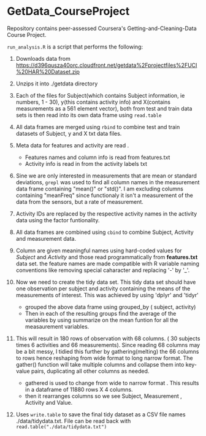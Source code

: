 GetData_CourseProject
=====================

Repository contains peer-assessed Coursera's Getting-and-Cleaning-Data Course Project.


`run_analysis.R` is a script that performs the following:

1. Downloads data from https://d396qusza40orc.cloudfront.net/getdata%2Fprojectfiles%2FUCI%20HAR%20Dataset.zip 
2. Unzips it into ./getdata directory
3. Each of the files for Subject(which contains Subject information, ie numbers, 1 - 30), y(this contains activity info)  and X(contains measurements as a 561 element vector), 
   both from test and train data sets is then read into its own data frame using `read.table`
4. All data frames are merged using `rbind` to combine test and train datasets  of Subject, y and X txt data files.
5. Meta data for features and activity are read .
    * Features names and column info is read from features.txt
    * Activity info is read in from the activity labels txt
6. Sine we are only interested in measurements that are mean or standard deviations, `grepl` was used to find all column names in the measurement data frame containing "mean()" or "std()". I am excluding columns containing "meanFreq" since functionaly it isn't a measurement of the data from the sensors, but a rate of measurement.
7. Activity IDs are replaced by the respective activity names in the activity data using the factor funtionality.
8. All data frames are combined using `cbind` to combine Subject, Activity and measurement data.
9. Column are given meaningful names using hard-coded values for *Subject* and *Activity* and those read programmatically from **features.txt** data set. the feature names are 
   made compatible with R variable naming conventions like removing special caharacter and replacing '-' by '_'. 
10. Now we need to create the tidy data set. This tidy data set should have one observation per subject and activity containing the means of the measurements of interest.
    This was achieved by using 'dplyr' and 'tidyr' 
    * grouped the above data frame using grouped_by ( subject, activity)
    * Then in each of the resulting groups find the average of the variables by using summarize on the mean funtion for all the measaurement variables.
    
11. This will result in 180 rows of observation with 68 columns. ( 30 subjects times 6 activities and 66 measurements).
    Since reading 68 columns may be a bit messy, I tidied this further by gathering(melting) the 66 columns to rows hence reshaping from  wide format to long narrow format.
    The gather() function will take multiple columns and collapse them into key-value pairs, duplicating all other columns as needed.
    * gathered is used to change from wide to narrow format . This results in a dataframe of 11880 rows X 4 columns.
    * then it rearranges columns so we see Subject, Measurement , Activity and Value.
12. Uses `write.table` to save the final tidy dataset as a CSV file names ./data/tidydata.txt. File can be read back with `read.table("./data/tidydata.txt")`

